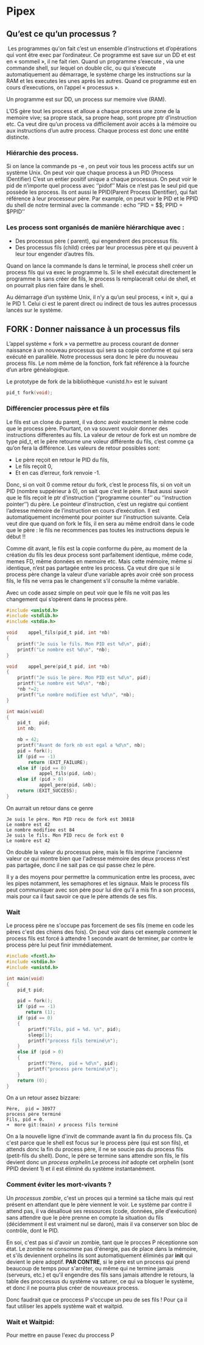 #   Pipex

## Qu’est ce qu’un processus ?

 Les programmes qu'on fait c’est un ensemble d’instructions et d’opérations qui vont être exec par l’ordinateur. Ce programme est save sur un DD et est en « sommeil », il ne fait rien. Quand un programme s’execute , via une commande shell, sur lequel on double clic, ou qui s’execute automatiquement au démarrage, le système charge les instructions sur la RAM et les executes les unes après les autres. Quand ce programme est en cours d’executions, on l’appel « processus ».

Un programme est sur DD, un process sur memoire vive (RAM).

L’OS gère tout les process et alloue a chaque process une zone de la memoire vive; sa propre stack, sa propre heap, sont propre ptr d’instruction etc. Ca veut dire qu’un process va difficilement avoir  accès à la mémoire ou aux instructions d’un autre process. Chaque process est donc une entité distincte.

### Hiérarchie des process.

Si on lance la commande ps -e , on peut voir tous les process actifs sur un système Unix. On peut voir que chaque process à un PID (Process IDentifier)
C’est un entier positif unique a chaque processus. On peut voir le pid de n’importe quel process avec ‘’pidof’’
Mais ce n’est pas le seul pid que possède les process. Ils ont aussi le PPID(Parent Process IDentifier), qui fait référence à leur processeur père. Par example, on peut voir le PID et le PPID du shell de notre terminal avec la commande : echo ‘’PID = $$; PPID = $PPID’’

### Les process sont organisés de manière hiérarchique avec :

* Des processus père ( parent), qui engendrent des processus fils.
* Des processus fils (child) crées par leur processus père et qui peuvent à leur tour engender d’autres fils.

Quand on lance la commande ls dans le terminal, le process shell créer un process fils qui va exec le programme ls. Si le shell exécutait directement le programme ls sans créer de fils, le process ls remplacerait celui de shell, et on pourrait plus rien faire dans le shell.

Au démarrage d’un système Unix, il n’y a qu’un seul process, « init », qui a le PID 1. Celui ci est le parent direct ou indirect de tous les autres processus lancés sur le système.

## FORK : Donner naissance à un processus fils

L’appel système « fork » va permettre au process courant de donner naissance à un nouveau processus qui sera sa copie conforme et qui sera exécuté en parallèle. Notre processus sera donc le père du nouveau process fils. Le nom même de la fonction, fork fait référence à la fourche d’un arbre généalogique.

Le prototype de fork de la bibliothèque <unistd.h> est le suivant
```c
pid_t fork(void);
```

### Différencier processus père et fils

Le fils est un clone du parent, il va donc avoir exactement le même code que le process père. Pourtant, on va souvent vouloir donner des instructions differentes au fils. La valeur de retour de fork est un nombre de type pid_t, et le père retourne une voleur différente du fils, c’est comme ça qu’on fera la différence. Les valeurs de retour possibles sont:


* Le père reçoit en retour le PID du fils,
* Le fils reçoit 0,
* Et en cas d’erreur, fork renvoie -1.

Donc, si on voit 0 comme retour du fork, c’est le process fils, si on voit un PID (nombre suppérieur à 0), on sait que c’est le père. Il faut aussi savoir que le fils reçoit le ptr d’instruction (‘’programme counter’’ ou ‘’instruction pointer’’) du père. Le pointeur d’instruction, c’est un registre qui contient l’adresse mémoire de l’instruction en cours d’exécution. Il est automatiquement incrémenté pour pointer sur l’instruction suivante. Cela veut dire que quand on fork le fils, il en sera au même endroit dans le code que le père : le fils ne recommences pas toutes les instructions depuis le début !!

Comme dit avant, le fils est la copie conforme du père, au moment de la création du fils les deux process sont parfaitement identique, même code, memes FD, même données en memoire etc. Mais cette mémoire, même si identique, n’est pas partagée entre les process. Ça veut dire que si le process père change la valeur d’une variable après avoir créé son process fils, le fils ne verra pas le changement s’il consulte la même variable.

Avec un code assez simple on peut voir que le fils ne voit pas les changement qui s’opèrent dans le process père.

```c
#include <unistd.h>
#include <stdlib.h>
#include <stdio.h>

void    appel_fils(pid_t pid, int *nb)
{
    printf("Je suis le fils. Mon PID est %d\n", pid);
    printf("Le nombre est %d\n", *nb);
}

void    appel_pere(pid_t pid, int *nb)
{
    printf("Je suis le père. Mon PID est %d\n", pid);
    printf("Le nombre est %d\n", *nb);
    *nb *=2;
    printf("Le nombre modifiee est %d\n", *nb);
}

int main(void)
{
    pid_t   pid;
    int nb;

    nb = 42;
    printf("Avant de fork nb est egal a %d\n", nb);
    pid = fork();
    if (pid == -1)
        return (EXIT_FAILURE);
    else if (pid == 0)
            appel_fils(pid, &nb);
    else if (pid > 0)
            appel_pere(pid, &nb);
    return (EXIT_SUCCESS);
}
```
On aurrait un retour dans ce genre
```Avant de fork nb est egal a 42
Je suis le père. Mon PID recu de fork est 30818
Le nombre est 42
Le nombre modifiee est 84
Je suis le fils. Mon PID recu de fork est 0
Le nombre est 42
```
On double la valeur du processus  père, mais le fils imprime l'ancienne valeur ce qui montre bien
que l'adresse mémoire des deux process n'est pas partagée, donc il ne sait pas ce qui passe chez le
père.

Il y a des moyens pour permettre la communication entre les process, avec les pipes notamment, les
semaphores et les signaux. Mais le process fils peut communiquer avec son père pour lui dire qu'il a
mis fin a son process, mais pour ca il faut savoir ce que le père attends de ses fils.

### Wait

Le process père ne s'occupe pas forcement de ses fils (meme en code les pères c'est des chiens des
fois). On peut voir dans cet exemple comment le process fils est forcé à attendre 1 seconde avant de
terminer, par contre le process père lui peut finir immédiatement.

```c
#include <fcntl.h>
#include <stdio.h>
#include <unistd.h>

int main(void)
{
    pid_t pid;

    pid = fork();
    if (pid == -1)
       return (1);
    if (pid == 0)
    {
        printf("Fils, pid = %d. \n", pid);
        sleep(1);
        printf("process fils terminé\n");
    }
    else if (pid > 0)
    {
        printf("Père,  pid = %d\n", pid);
        printf("process père terminé\n");
    }
    return (0);
}
```
On a un retour assez bizzare:
```
Père,  pid = 30977
process père terminé
Fils, pid = 0.
➜  more git:(main) ✗ process fils terminé
```
On a la nouvelle ligne d'invit de commande avant la fin du process fils. Ça c'est parce que le shell
est focus sur le process père (qui est son fils), et attends donc la fin du process père, il ne se
soucie pas du process fils (petit-fils du shell). Donc, le père se termine sans attendre son fils,
le fils devient donc un *process orphelin*.Le process *init* adopte cet orphelin (sont PPID devient 1)
et il est éliminé du système instantanément.

### Comment éviter les mort-vivants ?

Un *processus zombie*, c'est un proces qui  a terminé sa tâche mais qui rest présent en attendant que
le père viennent le voir. Le système par contre il attend pas, il va désalloué ses ressources (code, données,
pile d'exécution) sans attendre que le père prenne en compte la situation du fils (décidemment il
est vraiment nul se daron), mais il va conserver son bloc de contrôle, dont le PID.

En soi, c'est pas si d'avoir un zombie, tant que le procces P réceptionne son état. Le zombie ne
consomme pas d'énergie, pas de place dans la mémoire, et s'ils deviennent orphelins ils sont automatiquement
éliminés par **init** qui devient le père adoptif. **PAR CONTRE**, si le père est un process qui
prend beaucoup de temps pour s'arrêter, ou même qui ne termine jamais (serveurs, etc.) et qu'il
engendre des fils sans jamais attendre le retours, la table des proccessus du système va saturer, ce
qui va bloquer le système, et donc il ne pourra plus créer de nouveaux process.

Donc faudrait que ce proccess P s'occupe un peu de ses fils ! Pour ça il faut utiliser les appels
système wait et waitpid.

### Wait et Waitpid:

Pour mettre en pause l'exec du proccess P

